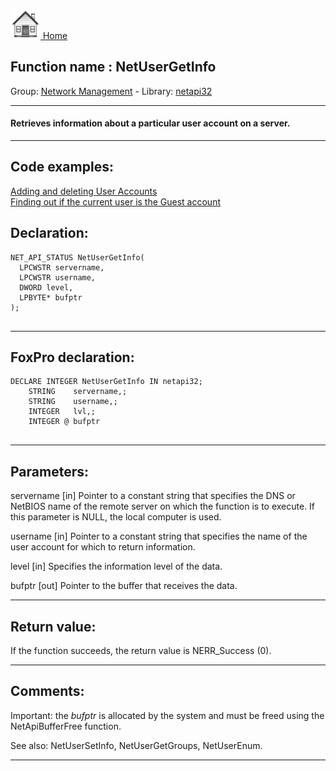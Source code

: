 [<img src="../../images/home.png"> Home ](https://github.com/VFPX/Win32API)  

## Function name : NetUserGetInfo
Group: [Network Management](../../functions_group.md#Network_Management)  -  Library: [netapi32](../../../libraries.md#netapi32)  
***  


#### Retrieves information about a particular user account on a server.
***  


## Code examples:
[Adding and deleting User Accounts](../../samples/sample_478.md)  
[Finding out if the current user is the Guest account](../../samples/sample_566.md)  

## Declaration:
```foxpro  
NET_API_STATUS NetUserGetInfo(
  LPCWSTR servername,
  LPCWSTR username,
  DWORD level,
  LPBYTE* bufptr
);
  
```  
***  


## FoxPro declaration:
```foxpro  
DECLARE INTEGER NetUserGetInfo IN netapi32;
	STRING    servername,;
	STRING    username,;
	INTEGER   lvl,;
	INTEGER @ bufptr
  
```  
***  


## Parameters:
servername 
[in] Pointer to a constant string that specifies the DNS or NetBIOS name of the remote server on which the function is to execute. If this parameter is NULL, the local computer is used.

username 
[in] Pointer to a constant string that specifies the name of the user account for which to return information.

level 
[in] Specifies the information level of the data.

bufptr 
[out] Pointer to the buffer that receives the data.   
***  


## Return value:
If the function succeeds, the return value is NERR_Success (0).  
***  


## Comments:
Important: the <Em>bufptr</Em> is allocated by the system and must be freed using the NetApiBufferFree function.  
  
See also: NetUserSetInfo, NetUserGetGroups, NetUserEnum.  
  
***  


